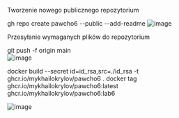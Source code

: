

Tworzenie nowego publicznego repozytorium 

gh repo create pawcho6 --public --add-readme
![image](https://github.com/MykhailoKrylov/pawcho6/assets/134151663/4e903094-3b1c-4d96-baa9-0b60cae9610b) <br />

Przesyłanie wymaganych plików do repozytorium 

git push -f origin main <br />
![image](https://github.com/MykhailoKrylov/pawcho6/assets/134151663/ca2c42a5-3ff0-42a0-99bb-ba882baf5258)


docker build --secret id=id_rsa,src=./id_rsa -t ghcr.io/mykhailokrylov/pawcho6 .
docker tag ghcr.io/mykhailokrylov/pawcho6:latest ghcr.io/mykhailokrylov/pawcho6:lab6

![image](https://github.com/MykhailoKrylov/pawcho6/assets/134151663/a753afd1-137f-4624-bafc-2b1edaeff853)



